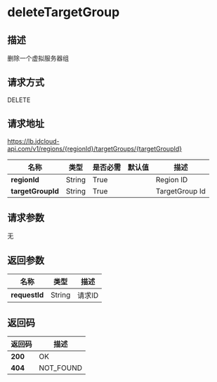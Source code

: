 # deleteTargetGroup


## 描述
删除一个虚拟服务器组

## 请求方式
DELETE

## 请求地址
https://lb.jdcloud-api.com/v1/regions/{regionId}/targetGroups/{targetGroupId}

|名称|类型|是否必需|默认值|描述|
|---|---|---|---|---|
|**regionId**|String|True| |Region ID|
|**targetGroupId**|String|True| |TargetGroup Id|

## 请求参数
无


## 返回参数
|名称|类型|描述|
|---|---|---|
|**requestId**|String|请求ID|


## 返回码
|返回码|描述|
|---|---|
|**200**|OK|
|**404**|NOT_FOUND|
